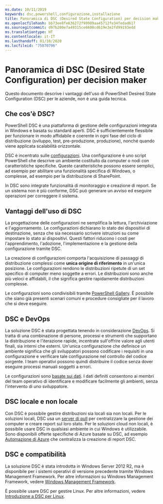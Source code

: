 ```yaml
---
ms.date: 10/11/2019
keywords: dsc,powershell,configurazione,installazione
title: Panoramica di DSC (Desired State Configuration) per decision maker
ms.openlocfilehash: bb73ee8fe636272f99989aa45712fe34fedad617
ms.sourcegitcommit: d97b200e7a49315ce6608cd619e3e2fd99193edd
ms.translationtype: HT
ms.contentlocale: it-IT
ms.lasthandoff: 01/10/2020
ms.locfileid: "75870796"
---
```

# <a name="desired-state-configuration-overview-for-decision-makers"></a>Panoramica di DSC (Desired State Configuration) per decision maker

Questo documento descrive i vantaggi dell'uso di PowerShell Desired State Configuration (DSC) per le aziende, non è una guida tecnica.

## <a name="what-is-dsc"></a>Che cos'è DSC?

PowerShell DSC è una piattaforma di gestione delle configurazioni integrata in Windows e basata su standard aperti. DSC è sufficientemente flessibile per funzionare in modo affidabile e coerente in ogni fase del ciclo di distribuzione (sviluppo, test, pre-produzione, produzione), nonché quando viene applicata scalabilità orizzontale.

DSC è incentrato sulle [configurazioni](../configurations/configurations.md). Una configurazione è uno script PowerShell che descrive un ambiente costituito da computer o nodi con caratteristiche specifiche. Queste caratteristiche possono essere semplici, ad esempio per abilitare una funzionalità specifica di Windows, o complesse, ad esempio per la distribuzione di SharePoint.

In DSC sono integrate funzionalità di monitoraggio e creazione di report. Se un sistema non è più conforme, DSC può generare un avviso ed eseguire operazioni per correggere il sistema.

## <a name="benefits-of-using-dsc"></a>Vantaggi dell'uso di DSC

La progettazione delle configurazioni ne semplifica la lettura, l'archiviazione e l'aggiornamento. Le configurazioni dichiarano lo stato dei dispositivi di destinazione, senza che sia necessario scrivere istruzioni su come impostare lo stato ai dispositivi. Questi fattori riducono i costi per l'apprendimento, l'adozione, l'implementazione e la gestione della configurazione tramite DSC.

La creazione di configurazioni comporta l'acquisizione di passaggi di distribuzione complessi come **unica origine di riferimento** in un'unica posizione. Le configurazioni rendono le distribuzioni ripetute di un set specifico di computer meno soggette a errori. Le distribuzioni sono anche più veloci e affidabili, il che significa gestire rapidamente distribuzioni complesse.

Le configurazioni sono condivisibili tramite [PowerShell Gallery](https://powershellgallery.com). È possibile che siano già presenti scenari comuni e procedure consigliate per il lavoro che si deve eseguire.

## <a name="dsc-and-devops"></a>DSC e DevOps

La soluzione DSC è stata progettata tenendo in considerazione [DevOps](/archive/blogs/ashleymcglone/devops-for-n00bs-ie-windows-people-like-me). Si tratta di una combinazione di persone, processi e strumenti che supportano la distribuzione e l'iterazione rapide, incentrate sull'offrire valore agli utenti finali, sia interni che esterni. Un'unica configurazione che definisce un ambiente significa che gli sviluppatori possono codificare i requisiti in una configurazione e verificare tale configurazione nel controllo del codice sorgente. I team operativi possono quindi distribuire il codice senza dover eseguire processi manuali soggetti a errori.

Le configurazioni sono [basate sui dati](../configurations/configData.md). I dati definiti consentono ai membri del team operativo di identificare e modificare facilmente gli ambienti, senza l'intervento di uno sviluppatore.

## <a name="dsc-on-premises-and-off-premises"></a>DSC locale e non locale

Con DSC è possibile gestire distribuzioni sia locali sia non locali. Per le soluzioni locali, DSC usa un [server di pull](../pull-server/pullServer.md) per centralizzare la gestione dei computer e creare report sul loro stato. Per le soluzioni cloud non locali, è possibile usare DSC in qualsiasi ambiente in cui Windows è utilizzabile.
Sono disponibili offerte specifiche di Azure basate su DSC, ad esempio [Automazione di Azure](/azure/automation) che centralizza la creazione di report DSC.

## <a name="dsc-and-compatibility"></a>DSC e compatibilità

La soluzione DSC è stata introdotta in Windows Server 2012 R2, ma è disponibile per i sistemi operativi di versione precedente tramite Windows Management Framework. Per altre informazioni su Windows Management Framework, vedere [Windows Management Framework](/powershell/scripting/wmf/overview).

È possibile usare DSC per gestire Linux. Per altre informazioni, vedere [Introduzione a DSC per Linux](../getting-started/lnxGettingStarted.md).
